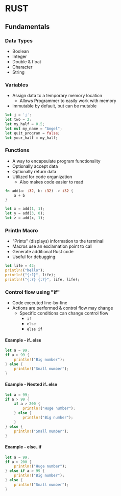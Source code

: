 # RUST

## Fundamentals

### Data Types
- Boolean
- Integer
- Double & float
- Character
- String

### Variables
* Assign data to a temporary memory location
    * Allows Programmer to easily work with memory
* Immutable by default, but can be mutable

```rust
let j = 'j';
let two = 2;
let my_half = 0.5;
let mut my_name = "Angel";
let quit_program = false;
let your_half = my_half;
```

### Functions
* A way to encapsulate program functionality
* Optionally accept data
* Optionally return data
* Utilized for code organization
    * Also makes code easier to read

```rust
fn add(a: i32, b: i32) -> i32 {
    a + b
}

let x = add(1, 1);
let y = add(3, 0);
let z = add(x, 1);
```

### Println Macro
* "Prints" (displays) information to the terminal
* Macros use an exclamation point to call
* Generate additional Rust code
* Useful for debugging

```rust
let life = 42;
println!("hello");
println!("{:?}", life);
println!("{:?} {:?}", life, life);
```

### Control flow using "if"
* Code executed line-by-line
* Actions are performed & control flow may change 
    * Specific conditions can change control flow
        * `if`
        * `else`
        * `else if`

#### Example - if..else
```rust
let a = 99;
if a > 99 {
    println!("Big number");
} else {
    println!("Small number");
}

```

#### Example - Nested if..else

```rust
let a = 99;
if a > 99 {
    if a > 200 {
        println!("Huge number");
    } else {
        println!("Big number");
    }   
} else {
    println!("Small number");
}
```

#### Example - else..if

```rust
let a = 99;
if a > 200 {
    println!("Huge number");
} else if a > 99 {
    println!("Big number");
} else {
    println!("Small number");
}
```
